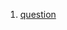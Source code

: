 1) [question](https://www.codingninjas.com/studio/problems/square-root-integral_893351?leftPanelTab=1)
